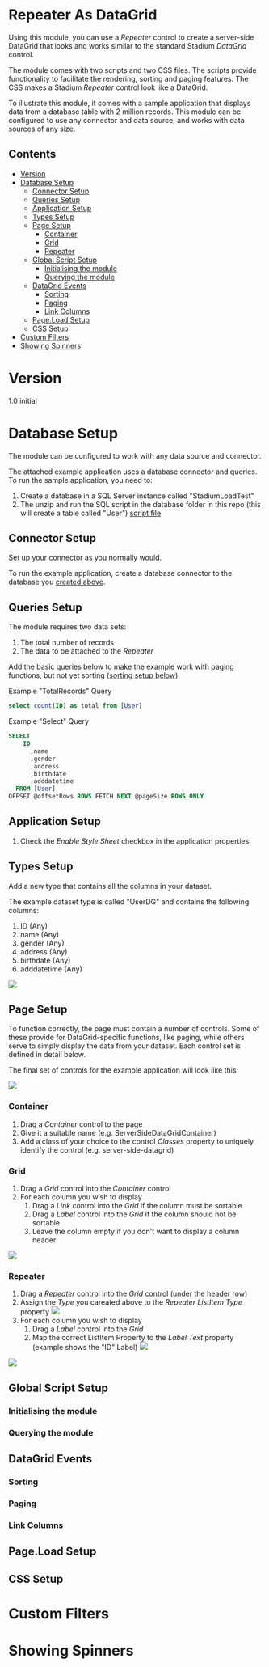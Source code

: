 # Repeater As DataGrid <!-- omit in toc -->
Using this module, you can use a *Repeater* control to create a server-side DataGrid that looks and works similar to the standard Stadium *DataGrid* control. 

The module comes with two scripts and two CSS files. The scripts provide functionality to facilitate the rendering, sorting and paging features. The CSS makes a Stadium *Repeater* control look like a DataGrid. 

To illustrate this module, it comes with a sample application that displays data from a database table with 2 million records. This module can be configured to use any connector and data source, and works with data sources of any size. 

## Contents <!-- omit in toc -->
- [Version](#version)
- [Database Setup](#database-setup)
  - [Connector Setup](#connector-setup)
  - [Queries Setup](#queries-setup)
  - [Application Setup](#application-setup)
  - [Types Setup](#types-setup)
  - [Page Setup](#page-setup)
    - [Container](#container)
    - [Grid](#grid)
    - [Repeater](#repeater)
  - [Global Script Setup](#global-script-setup)
    - [Initialising the module](#initialising-the-module)
    - [Querying the module](#querying-the-module)
  - [DataGrid Events](#datagrid-events)
    - [Sorting](#sorting)
    - [Paging](#paging)
    - [Link Columns](#link-columns)
  - [Page.Load Setup](#pageload-setup)
  - [CSS Setup](#css-setup)
- [Custom Filters](#custom-filters)
- [Showing Spinners](#showing-spinners)

# Version
1.0 initial

# Database Setup
The module can be configured to work with any data source and connector. 

The attached example application uses a database connector and queries. To run the sample application, you need to:
1. Create a database in a SQL Server instance called "StadiumLoadTest"
2. The unzip and run the SQL script in the database folder in this repo (this will create a table called "User") [script file](database/script.zip)

## Connector Setup
Set up your connector as you normally would. 

To run the example application, create a database connector to the database you [created above](#database-setup). 

## Queries Setup
The module requires two data sets: 

1. The total number of records
2. The data to be attached to the *Repeater*

Add the basic queries below to make the example work with paging functions, but not yet sorting ([sorting setup below](#sorting))

Example "TotalRecords" Query
```sql
select count(ID) as total from [User]
```

Example "Select" Query
```sql
SELECT 
	ID
      ,name
      ,gender
      ,address
      ,birthdate
      ,adddatetime
  FROM [User]
OFFSET @offsetRows ROWS FETCH NEXT @pageSize ROWS ONLY
```

## Application Setup
1. Check the *Enable Style Sheet* checkbox in the application properties

## Types Setup
Add a new type that contains all the columns in your dataset. 

The example dataset type is called "UserDG" and contains the following columns:
1. ID (Any)
2. name (Any)
3. gender (Any)
4. address (Any)
5. birthdate (Any)
6. adddatetime (Any)

![](images/ColumnType.png)

## Page Setup
To function correctly, the page must contain a number of controls. Some of these provide for DataGrid-specific functions, like paging, while others serve to simply display the data from your dataset. Each control set is defined in detail below. 

The final set of controls for the example application will look like this:

![](images/PageControls.png)

### Container
1. Drag a *Container* control to the page
2. Give it a suitable name (e.g. ServerSideDataGridContainer)
3. Add a class of your choice to the control *Classes* property to uniquely identify the control (e.g. server-side-datagrid)

### Grid
1. Drag a *Grid* control into the *Container* control
2. For each column you wish to display
   1. Drag a *Link* control into the *Grid* if the column must be sortable
   2. Drag a *Label* control into the *Grid* if the column should not be sortable
   3. Leave the column empty if you don't want to display a column header

![](images/GridHeaders.png)

### Repeater
1. Drag a *Repeater* control into the *Grid* control (under the header row)
2. Assign the *Type* you careated above to the *Repeater* *ListItem Type* property
![](images/RepeaterListItemType.png)
3. For each column you wish to display
   1. Drag a *Label* control into the *Grid*
   2. Map the correct ListItem Property to the *Label Text* property (example shows the "ID" Label)
![](images/BindingControlsToRepeater.png)

![](images/RepeaterColumns.png)

## Global Script Setup

### Initialising the module

### Querying the module

## DataGrid Events

### Sorting

### Paging

### Link Columns

## Page.Load Setup

## CSS Setup

# Custom Filters

# Showing Spinners

